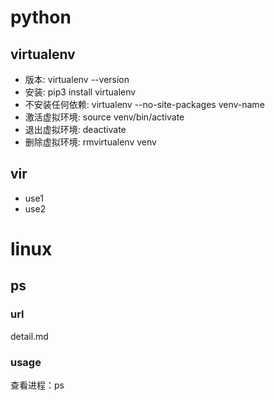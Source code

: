 # python

## virtualenv

* 版本: virtualenv --version
* 安装: pip3 install virtualenv
* 不安装任何依赖: virtualenv --no-site-packages venv-name
* 激活虚拟环境: source venv/bin/activate
* 退出虚拟环境: deactivate
* 删除虚拟环境: rmvirtualenv venv
  
## vir

* use1
* use2

# linux

## ps
### url
detail.md

### usage

   查看进程：ps